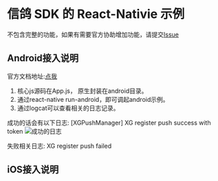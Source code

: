 # 信鸽 SDK 的 React-Nativie 示例
不包含完整的功能，如果有需要官方协助增加功能，请提交[Issue](https://github.com/xingePush/xinge-react-native/issues)  

## Android接入说明 
官方文档地址:[点我](http://docs.developer.qq.com/xg/android_access.html)  
1. 核心js源码在App.js， 原生封装在android目录。
2. 通过react-native run-android，即可调起android示例。
3. 通过logcat可以查看相关的日志记录。

成功的话会有以下日志:
[XGPushManager] XG register push success with token
![成功的日志](https://github.com/xingePush/xinge-react-native/blob/master/doc/success.png)

失败相关日志:
XG register push failed

## iOS接入说明
